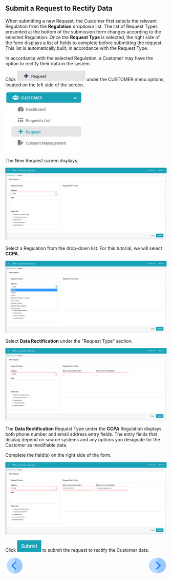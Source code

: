 ## Submit a Request to Rectify Data

When submitting a new Request, the Customer first selects the relevant Regulation from the **Regulation** dropdown list. The list of Request Types presented at the bottom of the submission form changes according to the selected Regulation. Once the **Request Type** is selected, the right side of the form displays a list of fields to complete before submitting the request. This list is automatically built, in accordance with the Request Type.

In accordance with the selected Regulation, a Customer may have the option to rectify their data in the system.

Click ![image](../images/Customer_Request.jpg) under the CUSTOMER menu options, located on the left side of the screen. 

![image](../images/Customer_Request_LeftPanel.jpg)     

The New Request screen displays.

![image](../images/Customer_Request_Landing.jpg)

Select a Regulation from the drop-down list. For this tutorial, we will select **CCPA**.

![image](../images/06_3_Purging_DeleteMyData_Reg.jpg)  

Select **Data Rectification** under the "Request Type" section.

![image](../images/04_1_Rectify_Regulation.jpg)

The **Data Rectification** Request Type under the **CCPA** Regulation displays both phone number and email address entry fields. The entry fields that display depend on source systems and any options you designate for the Customer as modifiable data. 

Complete the field(s) on the right side of the form.  

![image](../images/04_2_Rectify_FormFields.jpg)     

Click ![image](../images/06_ICON_Submit.jpg) to submit the request to rectify the Customer data.



[![Previous](../images/Previous.png)]( 03_03_Rectify_Login.md)[<img align="right" width="60" height="54" src="../images/Next.png">](03_05_Rectify_Ensure_Marked_Complete.md)
